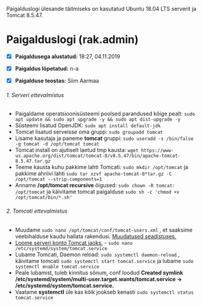 Paigalduslogi ülesande täitmiseks on kasutatud Ubuntu 18.04 LTS serverit ja Tomcat 8.5.47.

# Paigalduslogi (rak.admin)


- [x] __Paigaldusega alustatud:__ 18:27, 04.11.2019
- [x] __Paigaldus lõpetatud:__ n-a
- [x] __Paigalduse teostas:__ Siim Aarmaa


###### 1. Serveri ettevalmistus
- Paigaldame operatsioonisüsteemi poolsed parandused kõige pealt: `sudo apt update && sudo apt upgrade -y && sudo apt dist-upgrade -y`
- Süsteemi lisatud OpenJDK: `sudo apt install default-jdk`
- Tomcat lisatud serveisse oma grupp: `sudo groupadd tomcat`
- Lisame kasutaja ja paneme __tomcat__ gruppi: `sudo useradd -s /bin/false -g tomcat -d /opt/tomcat tomcat`
- Tomcat install on ajutiselt laetud tmp kausta: `wget https://www-us.apache.org/dist/tomcat/tomcat-8/v8.5.47/bin/apache-tomcat-8.5.47.tar.gz`
- Teeme kausta kuhu pakkime lahti Tomcati: `sudo mkdir /opt/tomcat` ja pakkime ahriivi lahti `sudo tar xzvf apache-tomcat-8*tar.gz -C /opt/tomcat --strip-components=1`
- Anname __/opt/tomcat recursive__ õigused: `sudo chown -R tomcat: /opt/tomcat` ja käivitame tomcat paigalduse `sudo sh -c 'chmod +x /opt/tomcat/bin/*.sh'`

###### 2. Tomcati ettevalmistus
- Muudame `sudo nano /opt/tomcat/conf/tomcat-users.xml` , et saaksime veebihalduse kaudu hallata rakendusi. [Muudatused seadistuses.](conf/tomcat-users.xml)
- [Loome serveri konto Tomcat jaoks.](conf/tomcat.service) - `sudo nano /etc/systemd/system/tomcat.service`
- Lubame Tomcati, Daemon reload: `sudo systemctl daemon-reload` , käivitame tomcati `sudo systemctl start tomcat.service` ja lubame `sudo systemctl enable tomcat.service`
- Peale lubamist, tuleb kinnitus sõnum, conf loodud __Created symlink /etc/systemd/system/multi-user.target.wants/tomcat.service → /etc/systemd/system/tomcat.service.__
- Vaatame __systemctl__ üle kas kõik jookseb kenasti `sudo systemctl status tomcat.service`
